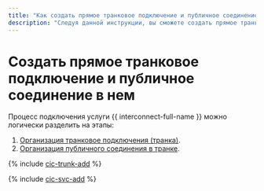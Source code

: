 ```yaml
---
title: "Как создать прямое транковое подключение и публичное соединение в нем в {{ interconnect-full-name }}"
description: "Следуя данной инструкции, вы сможете создать прямое транковое подключение и публичное соединение в нем." 
---
```


# Создать прямое транковое подключение и публичное соединение в нем

Процесс подключения услуги {{ interconnect-full-name }} можно логически разделить на этапы:

1. [Организация транковое подключения (транка)](#trunk-create).
1. [Организация публичного соединения в транке](#pub-create).

{% include [cic-trunk-add](../../_includes/interconnect/trunk-add.md) %}

{% include [cic-svc-add](../../_includes/interconnect/pub-add.md) %}
